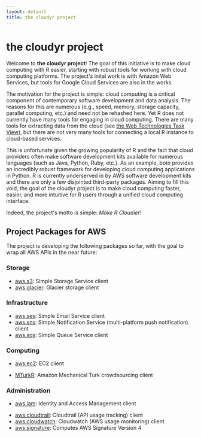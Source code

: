 ```yaml
---
layout: default
title: the cloudyr project
---
```


# the cloudyr project #

Welcome to **the cloudyr project**! The goal of this initiative is to make cloud computing with R easier, starting with robust tools for working with cloud computing platforms. The project's inital work is with Amazon Web Services, but tools for Google Cloud Services are also in the works.

The motivation for the project is simple: cloud computing is a critical component of contemporary software development and data analysis. The reasons for this are numerous (e.g., speed, memory, storage capacity, parallel computing, etc.) and need not be rehashed here. Yet R does not currently have many tools for engaging in cloud computing. There are many tools for extracting data from the cloud (see [the Web Technologies Task View](http://cran.r-project.org/web/views/WebTechnologies.html)), but there are not very many tools for connecting a local R instance to cloud-based services.

This is unfortunate given the growing popularity of R and the fact that cloud providers often make software development kits available for numerous languages (such as Java, Python, Ruby, etc.). As an example, boto provides an incredibly robust framework for developing cloud computing applications in Python. R is currently underserved in by AWS software development kits and there are only a few disjointed third-party packages. Aiming to fill this void, the goal of the cloudyr project is to make cloud computing faster, easier, and more intuitive for R users through a unified cloud computing interface.

Indeed, the project's motto is simple: *Make R Cloudier!*

## Project Packages for AWS ##

The project is developing the following packages so far, with the goal to wrap all AWS APIs in the near future:

### Storage ###

 - [aws.s3](http://github.com/cloudyr/aws.s3): Simple Storage Service client
 - [aws.glacier](http://github.com/cloudyr/aws.glacier): Glacier storage client

### Infrastructure ###

 - [aws.ses](http://github.com/cloudyr/aws.ses): Simple Email Service client
 - [aws.sns](http://github.com/cloudyr/aws.sns): Simple Notification Service (multi-platform push notification) client
 - [aws.sqs](http://github.com/cloudyr/aws.sqs): Simple Queue Service client

### Computing ###
 
 - [aws.ec2](http://github.com/cloudyr/aws.ec2): EC2 client
 <!--
 - [aws.container](http://github.com/cloudyr/aws.container): EC2 container client
 - [aws.vpc](http://github.com/cloudyr/aws.vpc): Virtual Private Cloud client
 - [aws.emr](http://github.com/cloudyr/aws.emr): Elastic Map Reduce (Hadoop) client
 - [aws.lambda](http://github.com/cloudyr/aws.lamda): Lamda (event-driven computing) client
 - [aws.kinesis](http://github.com/cloudyr/aws.kinesis): Kinesis (data stream processing) client
 - [aws.datapipeline](http://github.com/cloudyr/aws.datapipeline): Data Pipeline (task scheduling) client
 - [aws.elb](http://github.com/cloudyr/aws.elb): Elastic Load Balancing (EC2 distribution) client
 - [aws.cf](http://github.com/cloudyr/aws.cf): CloudFormation client
 --></!-->
 - [MTurkR](http://github.com/leeper/MTurkR): Amazon Mechanical Turk crowdsourcing client
 
### Administration ###

 - [aws.iam](http://github.com/cloudyr/aws.iam): Identity and Access Management client
 <!--
 - [aws.config](http://github.com/cloudyr/aws.iam): Config client
 -->
 - [aws.cloudtrail](http://github.com/cloudyr/aws.cloudtrail): Cloudtrail (API usage tracking) client
 - [aws.cloudwatch](http://github.com/cloudyr/aws.cloudwatch): Cloudwatch (AWS usage monitoring) client
 - [aws.signature](http://github.com/cloudyr/aws.signature): Computes AWS Signature Version 4

<!--
### Project Packages for GCS ###

 - [goog.compute]()
 - [goog.container]()
 - [goog.storage]()
-->
